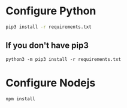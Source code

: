 # Configure Python

```bash
pip3 install -r requirements.txt
```

## If you don't have pip3
```
python3 -m pip3 install -r requirements.txt
```


# Configure Nodejs

```bash
npm install
```